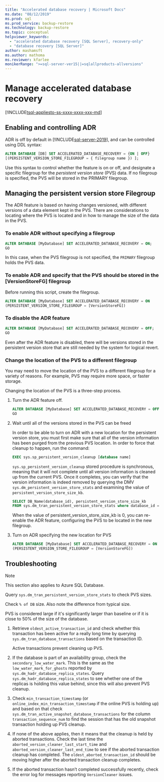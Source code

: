 ```yaml
---
title: "Accelerated database recovery | Microsoft Docs"
ms.date: "08/12/2019"
ms.prod: sql
ms.prod_service: backup-restore
ms.technology: backup-restore
ms.topic: conceptual
helpviewer_keywords: 
  - "accelerated database recovery [SQL Server], recovery-only"
  - "database recovery [SQL Server]"
author: mashamsft
ms.author: mathoma
ms.reviewer: kfarlee
monikerRange: ">=sql-server-ver15||=sqlallproducts-allversions"
---
```

# Manage accelerated database recovery

[!INCLUDE[tsql-appliesto-ss-xxxx-xxxx-xxx-md](../includes/tsql-appliesto-ss-xxxx-xxxx-xxx-md.md)]

## Enabling and controlling ADR

ADR is off by default in [!INCLUDE[sql-server-2019](../includes/sssqlv15-md.md)], and can be controlled using DDL syntax:
```sql
ALTER DATABASE [DB] SET ACCELERATED_DATABASE_RECOVERY = {ON | OFF}
[(PERSISTENT_VERSION_STORE_FILEGROUP = { filegroup name }) ];

```

Use this syntax to control whether the feature is on or off, and designate a specific filegroup for the *persistent version store* (PVS) data. If no filegroup is specified, the PVS will be stored in the PRIMARY filegroup.

## Managing the persistent version store Filegroup
The ADR feature is based on having changes versioned, with different versions of a data element kept in the PVS.
There are considerations to locating where the PVS is located and in how to manage the size of the data in the PVS.

### To enable ADR without specifying a filegroup

```sql
ALTER DATABASE [MyDatabase] SET ACCELERATED_DATABASE_RECOVERY = ON;
GO
```

In this case, when the PVS filegroup is not specified, the `PRIMARY` filegroup holds the PVS data.

### To enable ADR and specify that the PVS should be stored in the [VersionStoreFG] filegroup

Before running this script, create the filegroup.

```sql
ALTER DATABASE [MyDatabase] SET ACCELERATED_DATABASE_RECOVERY = ON
(PERSISTENT_VERSION_STORE_FILEGROUP = [VersionStoreFG])
```

### To disable the ADR feature

```sql
ALTER DATABASE [MyDatabase] SET ACCELERATED_DATABASE_RECOVERY = OFF;
GO
```

Even after the ADR feature is disabled, there will be versions stored in the persistent version store that are still needed by the system for logical revert.

### Change the location of the PVS to a different filegroup

You may need to move the location of the PVS to a different filegroup for a variety of reasons. For example, PVS may require more space, or faster storage.

Changing the location of the PVS is a three-step process.

1. Turn the ADR feature off.

   ```sql
   ALTER DATABASE [MyDatabase] SET ACCELERATED_DATABASE_RECOVERY = OFF;
   GO
   ```

2. Wait until all of the versions stored in the PVS can be freed

   In order to be able to turn on ADR with a new location for the persistent version store, you must first make sure that all of the version information has been purged from the previous PVS location. In order to force that cleanup to happen, run the command:

   ```sql
   EXEC sys.sp_persistent_version_cleanup [database name]
   ```

   `sys.sp_persistent_version_cleanup` stored procedure is synchronous, meaning that it will not complete until all version information is cleaned up from the current PVS.  Once it completes, you can verify that the version information is indeed removed by querying the DMV `sys.dm_persistent_version_store_stats` and examining the value of `persistent_version_store_size_kb`.

   ```sql
   SELECT DB_Name(database_id), persistent_version_store_size_kb 
   FROM sys.dm_tran_persistent_version_store_stats where database_id = [MyDatabaseID]
   ```

   When the value of persistent_version_store_size_kb is 0, you can re-enable the ADR feature, configuring the PVS to be located in the new filegroup.

1. Turn on ADR specifying the new location for PVS

   ```sql
   ALTER DATABASE [MyDatabase] SET ACCELERATED_DATABASE_RECOVERY = ON
   (PERSISTENT_VERSION_STORE_FILEGROUP = [VersionStoreFG])
   ```

## Troubleshooting

> [!NOTE]
> This section also applies to Azure SQL Database.

Query `sys.dm_tran_persistent_version_store_stats` to check PVS sizes.

Check `% of DB` size. Also note the difference from typical size.

PVS is considered large if it's significantly larger than baseline or if it is close to 50% of the size of the database. 

1. Retrieve `oldest_active_transaction_id` and check whether this transaction has been active for a really long time by querying `sys.dm_tran_database_transactions` based on the transaction ID.

   Active transactions prevent cleaning up PVS.

1. If the database is part of an availability group, check the `secondary_low_water_mark`. This is the same as the `low_water_mark_for_ghosts` reported by `sys.dm_hadr_database_replica_states`. Query `sys.dm_hadr_database_replica_states` to see whether one of the replicas is holding this value behind, since this will also prevent PVS cleanup.
1. Check `min_transaction_timestamp` (or `online_index_min_transaction_timestamp` if the online PVS is holding up) and based on that check `sys.dm_tran_active_snapshot_database_transactions` for the column `transaction_sequence_num` to find the session that has the old snapshot transaction holding up PVS cleanup.
1. If none of the above applies, then it means that the cleanup is held by aborted transactions. Check the last time the `aborted_version_cleaner_last_start_time`  and `aborted_version_cleaner_last_end_time` to see if the aborted transaction cleanup has completed. The `oldest_aborted_transaction_id` should be moving higher after the aborted transaction cleanup completes.
1. If the aborted transaction hasn’t completed successfully recently, check the error log for messages reporting `VersionCleaner` issues.
